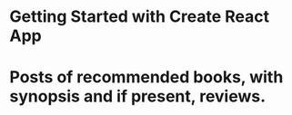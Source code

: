 # Getting Started with Create React App
# Posts of recommended books, with synopsis and if present, reviews. 
